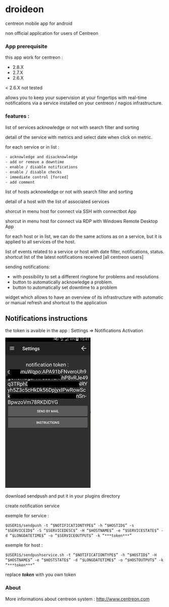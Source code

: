 # droideon
centreon mobile app for android

non official application for users of Centreon

### App prerequisite

this app work for centreon :
- 2.8.X
- 2.7.X
- 2.6.X

< 2.6.X not tested

allows you to keep your supervision at your fingertips with real-time notifications via a service installed on your centreon / nagios infrastructure.

### features :

list of services acknowledge or not with search filter and sorting

detail of the service with metrics and select date when click on metric.

for each service or in list :

    - acknowledge and disacknowledge
    - add or remove a downtime
    - enable / disable notifications
    - enable / disable checks
    - immediate control [forced]
    - add comment

list of hosts acknowledge or not with search filter and sorting

detail of a host with the list of associated services

shorcut in menu host for connect via SSH with connectbot App

shorcut in menu host for connect via RDP with Windows Remote Desktop App

for each host or in list, we can do the same actions as on a service, but it is applied to all services of the host.

 list of events related to a service or host with date filter, notifications, status.
 shortcut list of the latest notifications received [all centreon users]

sending notifications:
- with possibility to set a different ringtone for problems and resolutions
- button to automatically acknowledge a problem.
- button to automatically set downtime to a problem


widget which allows to have an overview of its infrastructure with automatic or manual refresh and shortcut to the application


## Notifications instructions

the token is avaible in the app  :  Settings => Notifications Activation

![Android capture](androidcapturenotif.jpg?raw=true "notif catpure")

download sendpush  and put it in your plugins directory

create notification service 

exemple for service :

    $USER1$/sendpush -t “$NOTIFICATIONTYPE$” -h “$HOSTID$” -s “$SERVICEID$” -S “$SERVICEDESC$” -H “$HOSTNAME$” -e “$SERVICESTATE$” -d “$LONGDATETIME$” -o “$SERVICEOUTPUT$” -k “***token***”

exemple for host :

    $USER1$/sendpushservice.sh -t “$NOTIFICATIONTYPE$” -h “$HOSTID$” -H “$HOSTNAME$” -e “$HOSTSTATE$” -d “$LONGDATETIME$” -o “$HOSTOUTPUT$” -k “***token***”

replace ***token***  with you own token 
### About 
More informations about centreon system :
http://www.centreon.com
